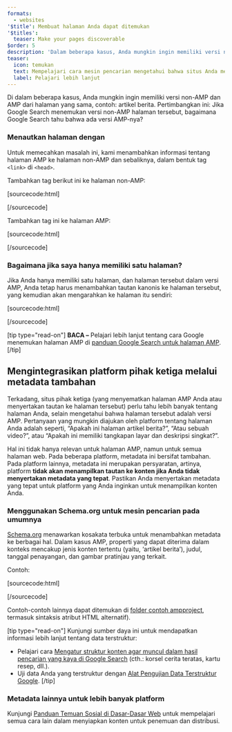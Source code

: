 ```yaml
---
formats:
  - websites
'$title': Membuat halaman Anda dapat ditemukan
'$titles':
  teaser: Make your pages discoverable
$order: 5
description: 'Dalam beberapa kasus, Anda mungkin ingin memiliki versi non-AMP dan AMP dari halaman yang sama, contoh: artikel berita. Pertimbangkan ini: Jika Google Search ....'
teaser:
  icon: temukan
  text: Mempelajari cara mesin pencarian mengetahui bahwa situs Anda memiliki versi AMP.
  label: Pelajari lebih lanjut
---
```


Di dalam beberapa kasus, Anda mungkin ingin memiliki versi non-AMP dan AMP dari halaman yang sama, contoh: artikel berita. Pertimbangkan ini: Jika Google Search menemukan versi non-AMP halaman tersebut, bagaimana Google Search tahu bahwa ada versi AMP-nya?

### Menautkan halaman dengan <link>

Untuk memecahkan masalah ini, kami menambahkan informasi tentang halaman AMP ke halaman non-AMP dan sebaliknya, dalam bentuk tag `<link>` di `<head>`.

Tambahkan tag berikut ini ke halaman non-AMP:

[sourcecode:html]

<link rel="amphtml" href="https://www.example.com/url/to/amp/document.html">
[/sourcecode]

Tambahkan tag ini ke halaman AMP:

[sourcecode:html]

<link rel="canonical" href="https://www.example.com/url/to/full/document.html">
[/sourcecode]

### Bagaimana jika saya hanya memiliki satu halaman?

Jika Anda hanya memiliki satu halaman, dan halaman tersebut dalam versi AMP, Anda tetap harus menambahkan tautan kanonis ke halaman tersebut, yang kemudian akan mengarahkan ke halaman itu sendiri:

[sourcecode:html]

<link rel="canonical" href="https://www.example.com/url/to/amp/document.html">
[/sourcecode]

[tip type="read-on"] **BACA –** Pelajari lebih lanjut tentang cara Google menemukan halaman AMP di [panduan Google Search untuk halaman AMP](https://support.google.com/webmasters/answer/6340290). [/tip]

## Mengintegrasikan platform pihak ketiga melalui metadata tambahan <a name="integrate-with-third-party-platforms-through-additional-metadata"></a>

Terkadang, situs pihak ketiga (yang menyematkan halaman AMP Anda atau menyertakan tautan ke halaman tersebut) perlu tahu lebih banyak tentang halaman Anda, selain mengetahui bahwa halaman tersebut adalah versi AMP. Pertanyaan yang mungkin diajukan oleh platform tentang halaman Anda adalah seperti, “Apakah ini halaman artikel berita?”, “Atau sebuah video?”, atau “Apakah ini memiliki tangkapan layar dan deskripsi singkat?”.

Hal ini tidak hanya relevan untuk halaman AMP, namun untuk semua halaman web. Pada beberapa platform, metadata ini bersifat tambahan. Pada platform lainnya, metadata ini merupakan persyaratan, artinya, platform **tidak akan menampilkan tautan ke konten jika Anda tidak menyertakan metadata yang tepat**. Pastikan Anda menyertakan metadata yang tepat untuk platform yang Anda inginkan untuk menampilkan konten Anda.

### Menggunakan Schema.org untuk mesin pencarian pada umumnya

[Schema.org](http://schema.org/) menawarkan kosakata terbuka untuk menambahkan metadata ke berbagai hal. Dalam kasus AMP, properti yang dapat diterima dalam konteks mencakup jenis konten tertentu (yaitu, ‘artikel berita’), judul, tanggal penayangan, dan gambar pratinjau yang terkait.

Contoh:

[sourcecode:html]

<script type="application/ld+json">
  {
    "@context": "http://schema.org",
    "@type": "NewsArticle",
    "mainEntityOfPage": "http://cdn.ampproject.org/article-metadata.html",
    "headline": "Lorem Ipsum",
    "datePublished": "1907-05-05T12:02:41Z",
    "dateModified": "1907-05-05T12:02:41Z",
    "description": "The Catiline Orations continue to beguile engineers and designers alike -- but can it stand the test of time?",
    "author": {
      "@type": "Person",
      "name": "Jordan M Adler"
    },
    "publisher": {
      "@type": "Organization",
      "name": "Google",
      "logo": {
        "@type": "ImageObject",
        "url": "http://cdn.ampproject.org/logo.jpg",
        "width": 600,
        "height": 60
      }
    },
    "image": {
      "@type": "ImageObject",
      "url": "http://cdn.ampproject.org/leader.jpg",
      "height": 2000,
      "width": 800
    }
  }
</script>

[/sourcecode]

Contoh-contoh lainnya dapat ditemukan di [folder contoh ampproject](https://github.com/ampproject/amphtml/tree/main/examples/metadata-examples), termasuk sintaksis atribut HTML alternatif).

[tip type="read-on"] Kunjungi sumber daya ini untuk mendapatkan informasi lebih lanjut tentang data terstruktur:

- Pelajari cara [Mengatur struktur konten agar muncul dalam hasil pencarian yang kaya di Google Search](https://developers.google.com/search/docs/guides/mark-up-content) (cth.: korsel cerita teratas, kartu resep, dll.).
- Uji data Anda yang terstruktur dengan [Alat Pengujian Data Terstruktur Google](https://developers.google.com/structured-data/testing-tool/). [/tip]

### Metadata lainnya untuk lebih banyak platform

Kunjungi [Panduan Temuan Sosial di Dasar-Dasar Web](https://developers.google.com/web/fundamentals/discovery-and-monetization/social-discovery/) untuk mempelajari semua cara lain dalam menyiapkan konten untuk penemuan dan distribusi.
